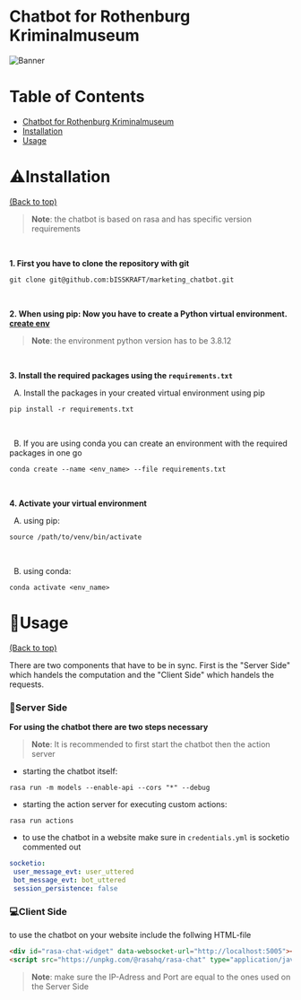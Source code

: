 # Chatbot for Rothenburg Kriminalmuseum

<!-- Add banner here -->
![Banner](https://www.ometrics.com/blog/wp-content/uploads/2017/12/chat_bot-01.jpg)

<!-- If repo goes public
![GitHub last commit](https://img.shields.io/github/last-commit/bISSKRAFT/marketing_chatbot)
-->

# Table of Contents

- [Chatbot for Rothenburg Kriminalmuseum](#chatbot-for-rothenburg-kriminalmuseum)
- [Installation](#installation)
- [Usage](#usage)

# :warning:Installation
[(Back to top)](#table-of-contents)

> **Note**: the chatbot is based on rasa and has specific version requirements

<br />

**1. First you have to clone the repository with git**
```shell
git clone git@github.com:bISSKRAFT/marketing_chatbot.git
```

<br />

**2. When using pip: Now you have to create a Python virtual environment. [create env](https://docs.python.org/3/library/venv.html)**
> **Note**: the environment python version has to be 3.8.12

<br />

**3. Install the required packages using the ```requirements.txt```**

 &nbsp; A. Install the packages in your created virtual environment using pip
   
```shell
pip install -r requirements.txt
``` 
<br />

&nbsp; B. If you are using conda you can create an environment with the required packages in one go
    
```shell
conda create --name <env_name> --file requirements.txt
```

<br />

**4. Activate your virtual environment**
 
&nbsp; A. using pip:
 
```shell
source /path/to/venv/bin/activate
```

<br />

&nbsp; B. using conda:

```shell
conda activate <env_name>
```


# :rocket:Usage
[(Back to top)](#table-of-contents)

There are two components that have to be in sync. First is the "Server Side" which handels the computation and the "Client Side" which handels the requests.

### :abacus:Server Side

**For using the chatbot there are two steps necessary**

> **Note**: It is recommended to first start the chatbot then the action server

- starting the chatbot itself:
  
```shell
rasa run -m models --enable-api --cors "*" --debug
```

- starting the action server for executing custom actions:

```shell
rasa run actions
```

- to use the chatbot in a website make sure in ```credentials.yml``` is socketio commented out

```yml
socketio:
 user_message_evt: user_uttered
 bot_message_evt: bot_uttered
 session_persistence: false
```

### :computer:Client Side

to use the chatbot on your website include the follwing HTML-file

```html
<div id="rasa-chat-widget" data-websocket-url="http://localhost:5005"></div>
<script src="https://unpkg.com/@rasahq/rasa-chat" type="application/javascript"></script>
```

> **Note**: make sure the IP-Adress and Port are equal to the ones used on the Server Side

